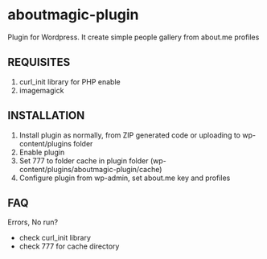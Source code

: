 aboutmagic-plugin
=================

Plugin for Wordpress. It create simple people gallery from about.me profiles

## REQUISITES

1. curl_init library for PHP enable
2. imagemagick

## INSTALLATION

1. Install plugin as normally, from ZIP generated code or uploading to wp-content/plugins folder
2. Enable plugin
3. Set 777 to folder cache in plugin folder (wp-content/plugins/aboutmagic-plugin/cache)
4. Configure plugin from wp-admin, set about.me key and profiles

## FAQ

Errors, No run?

- check curl_init library
- check 777 for cache directory
